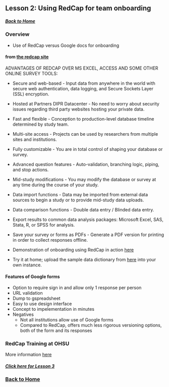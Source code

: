 ## Lesson 2: Using RedCap for team onboarding
##### [Back to Home](../index.md)

### Overview

- Use of RedCap versus Google docs for onboarding

#### from [the redcap site](https://rc.partners.org/research-apps-and-services/collect-data)

ADVANTAGES OF REDCAP OVER MS EXCEL, ACCESS AND SOME OTHER ONLINE SURVEY TOOLS:
- Secure and web-based - Input data from anywhere in the world with secure web authentication, data logging, and Secure Sockets Layer (SSL) encryption.
- Hosted at Partners DIPR Datacenter - No need to worry about security issues regarding third party websites hosting your private data.
- Fast and flexible - Conception to production-level database timeline determined by study team.
- Multi-site access - Projects can be used by researchers from multiple sites and institutions.
- Fully customizable - You are in total control of shaping your database or survey.
- Advanced question features - Auto-validation, branching logic, piping, and stop actions.
- Mid-study modifications - You may modify the database or survey at any time during the course of your study.
- Data import functions - Data may be imported from external data sources to begin a study or to provide mid-study data uploads.
- Data comparison functions - Double data entry / Blinded data entry.
- Export results to common data analysis packages: Microsoft Excel, SAS, Stata, R, or SPSS for analysis.
- Save your survey or forms as PDFs - Generate a PDF version for printing in order to collect responses offline.

- Demonstration of onboarding using RedCap in action [here](https://redcap-dev.cgrb.oregonstate.edu/surveys/?s=9DAAEDK8M7)
- Try it at home; upload the sample data dictionary from [here](https://github.com/data2health/mtip-tutorial/blob/master/docs/data/ProjectOnboarding_DataDictionary_2018-09-15.csv) into your own instance.

#### Features of Google forms
- Option to require sign in and allow only 1 response per person
- URL validation
- Dump to gspreadsheet
- Easy to use design interface
- Concept to impelementation in minutes
- Negatives
  - Not all institutions allow use of Google forms
  - Compared to RedCap, offers much less rigorous versioning options, both of the form and its responses
  
### RedCap Training at OHSU
More information [here](https://www.ohsu.edu/xd/research/centers-institutes/octri/resources/octri-research-services/redcap-tutorials.cfm)

##### [Click here for Lesson 3](https://data2health.github.io/mtip-tutorial/lessons/Lesson3.html)
### [Back to Home](../index)
